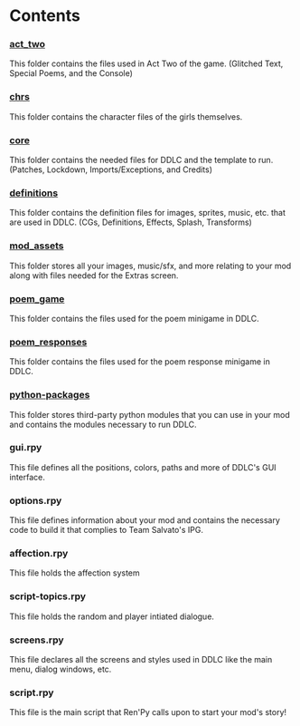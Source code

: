 # Contents

### <u>act_two</u>

This folder contains the files used in Act Two of the game. (Glitched Text, Special Poems, and the Console)

### <u>chrs</u>

This folder contains the character files of the girls themselves.

### <u>core</u>

This folder contains the needed files for DDLC and the template to run. (Patches, Lockdown, Imports/Exceptions, and Credits)

### <u>definitions</u>

This folder contains the definition files for images, sprites, music, etc. that are used in DDLC. (CGs, Definitions, Effects, Splash, Transforms)

### <u>mod_assets</u>

This folder stores all your images, music/sfx, and more relating to your mod along with files needed for the Extras screen.

### <u>poem_game</u>

This folder contains the files used for the poem minigame in DDLC.

### <u>poem_responses</u>

This folder contains the files used for the poem response minigame in DDLC.

### <u>python-packages</u>

This folder stores third-party python modules that you can use in your mod and contains the modules necessary to run DDLC.

### gui.rpy

This file defines all the positions, colors, paths and more of DDLC's GUI interface.

### options.rpy

This file defines information about your mod and contains the necessary code to build it that complies to Team Salvato's IPG.

### affection.rpy

This file holds the affection system

### script-topics.rpy

This file holds the random and player intiated dialogue.

### screens.rpy

This file declares all the screens and styles used in DDLC like the main menu, dialog windows, etc.

### script.rpy

This file is the main script that Ren'Py calls upon to start your mod's story! 
